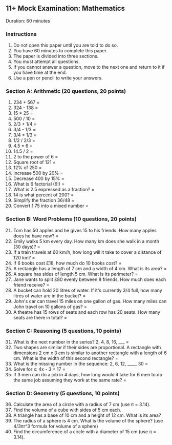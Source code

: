 ## 11+ Mock Examination: Mathematics
Duration: 60 minutes

### Instructions
1. Do not open this paper until you are told to do so.
2. You have 60 minutes to complete this paper.
3. The paper is divided into three sections.
4. You must attempt all questions.
5. If you cannot answer a question, move to the next one and return to it if you have time at the end.
6. Use a pen or pencil to write your answers.

### Section A: Arithmetic (20 questions, 20 points)

1. 234 + 567 =
2. 324 - 138 =
3. 15 * 25 =
4. 500 / 10 =
5. 2/3 + 1/4 =
6. 3/4 - 1/3 =
7. 3/4 * 1/3 =
8. 1/2 / 2/3 =
9. 4.5 * 6 =
10. 14.5 / 2 =
11. 2 to the power of 6 =
12. Square root of 121 =
13. 12% of 250 =
14. Increase 500 by 20% =
15. Decrease 400 by 15% =
16. What is 6 factorial (6!) =
17. What is 2.5 expressed as a fraction? =
18. 14 is what percent of 200? =
19. Simplify the fraction 36/48 =
20. Convert 1.75 into a mixed number =

### Section B: Word Problems (10 questions, 20 points)

21. Tom has 50 apples and he gives 15 to his friends. How many apples does he have now? =
22. Emily walks 5 km every day. How many km does she walk in a month (30 days)? =
23. If a train travels at 60 km/h, how long will it take to cover a distance of 120 km? =
24. If 6 books cost £18, how much do 10 books cost? =
25. A rectangle has a length of 7 cm and a width of 4 cm. What is its area? =
26. A square has sides of length 5 cm. What is its perimeter? =
27. Jane wants to split £80 evenly between 8 friends. How much does each friend receive? =
28. A bucket can hold 20 litres of water. If it's currently 3/4 full, how many litres of water are in the bucket? =
29. John's car can travel 15 miles on one gallon of gas. How many miles can John travel on 10 gallons of gas? =
30. A theatre has 15 rows of seats and each row has 20 seats. How many seats are there in total? =

### Section C: Reasoning (5 questions, 10 points)

31. What is the next number in the series? 2, 4, 8, 16, ___ =
32. Two shapes are similar if their sides are proportional. A rectangle with dimensions 2 cm x 3 cm is similar to another rectangle with a length of 6 cm. What is the width of this second rectangle? =
33. What is the missing number in the sequence: 2, 6, 12, ____, 30 =
34. Solve for x: 4x - 3 = 17 =
35. If 3 men can do a job in 4 days, how long would it take for 6 men to do the same job assuming they work at the same rate? =

### Section D: Geometry (5 questions, 10 points)

36. Calculate the area of a circle with a radius of 7 cm (use π = 3.14).
37. Find the volume of a cube with sides of 5 cm each.
38. A triangle has a base of 10 cm and a height of 12 cm. What is its area?
39. The radius of a sphere is 4 cm. What is the volume of the sphere? (use 4/3πr^3 formula for volume of a sphere)
40. Find the circumference of a circle with a diameter of 15 cm (use π = 3.14).

